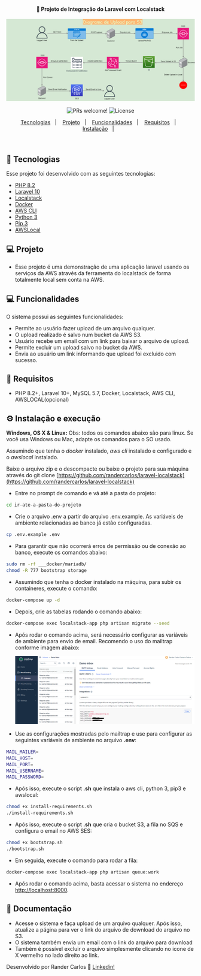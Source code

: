 <h4 align="center">
  🚀 Projeto de Integração do Laravel com Localstack
</h4>

<img src="diagrama.png" alt="Diagrama do sistema" />

<p align="center">
    <img src="https://img.shields.io/static/v1?label=PRs&message=welcome&color=7159c1&labelColor=000000" alt="PRs welcome!" />

  <img alt="License" src="https://img.shields.io/static/v1?label=license&message=MIT&color=7159c1&labelColor=000000">
</p>

<p align="center">
  <a href="#rocket-tecnologias">Tecnologias</a>&nbsp;&nbsp;&nbsp;|&nbsp;&nbsp;&nbsp;
  <a href="#-projeto">Projeto</a>&nbsp;&nbsp;&nbsp;|&nbsp;&nbsp;&nbsp;
  <a href="#-funcionalidades">Funcionalidades</a>&nbsp;&nbsp;&nbsp;|&nbsp;&nbsp;&nbsp;
  <a href="#-requisitos">Requisitos</a>&nbsp;&nbsp;&nbsp;|&nbsp;&nbsp;&nbsp;
  <a href="#-instalação">Instalação</a>&nbsp;&nbsp;&nbsp;|&nbsp;&nbsp;&nbsp;
</p>

<br>

## :rocket: Tecnologias

Esse projeto foi desenvolvido com as seguintes tecnologias:

- [PHP 8.2](https://php.net)
- [Laravel 10](https://laravel.com)
- [Localstack](https://docs.localstack.cloud/overview/)
- [Docker](https://docker.com)
- [AWS CLI](https://docs.aws.amazon.com/cli/latest/userguide/getting-started-install.html)
- [Python 3](https://www.python.org/downloads/)
- [Pip 3](https://packaging.python.org/en/latest/tutorials/installing-packages/)
- [AWSLocal](https://github.com/localstack/awscli-local)


## 💻 Projeto

- Esse projeto é uma demonstração de uma aplicação laravel usando os serviços da AWS através da ferramenta do localstack de forma totalmente local sem conta na AWS.


## 💻 Funcionalidades

O sistema possui as seguintes funcionalidades:

- Permite ao usuário fazer upload de um arquivo qualquer.
- O upload realizado é salvo num bucket da AWS S3.
- Usuário recebe um email com um link para baixar o arquivo de upload.
- Permite excluir um upload salvo no bucket da AWS.
- Envia ao usuário um link informando que upload foi excluido com sucesso.

## 📄 Requisitos

* PHP 8.2+, Laravel 10+, MySQL 5.7, Docker, Localstack, AWS CLI, AWSLOCAL(opcional)


## ⚙️ Instalação e execução

**Windows, OS X & Linux:**
Obs: todos os comandos abaixo são para linux. Se você usa Windows ou Mac, adapte os comandos para o SO usado.

Assumindo que tenha o *docker* instalado, *aws cli* instalado e configurado e o *awslocal* instalado.

Baixe o arquivo zip e o descompacte ou baixe o projeto para sua máquina através do git clone [https://github.com/randercarlos/laravel-localstack](https://github.com/randercarlos/laravel-localstack)

- Entre no prompt de comando e vá até a pasta do projeto:

```sh
cd ir-ate-a-pasta-do-projeto
```

- Crie o arquivo .env a partir do arquivo .env.example. As variáveis de ambiente relacionadas ao banco já estão configuradas.

```sh
cp .env.example .env
```

- Para garantir que não ocorrerá erros de permissão ou de conexão ao banco, execute os comandos abaixo:

```sh
sudo rm -rf ___docker/mariadb/
chmod -R 777 bootstrap storage
``` 

- Assumindo que tenha o docker instalado na máquina, para subir os containeres, execute o comando:

```sh
docker-compose up -d
```

- Depois, crie as tabelas rodando o comando abaixo:

```sh
docker-compose exec localstack-app php artisan migrate --seed
``` 

- Após rodar o comando acima, será necessário configurar as variáveis de ambiente para envio de email. Recomendo o uso do mailtrap conforme imagem abaixo:

    <img src="email.png" alt="Configuração de email" />

- Use as configurações mostradas pelo mailtrap e use para configurar as seguintes variáveis de ambiente no arquivo **.env**:

```sh
MAIL_MAILER=
MAIL_HOST=
MAIL_PORT=
MAIL_USERNAME=
MAIL_PASSWORD=
```

- Após isso, execute o script **.sh** que instala o aws cli, python 3, pip3 e awslocal:

```sh
chmod +x install-requirements.sh
./install-requirements.sh
```

- Após isso, execute o script **.sh** que cria o bucket S3, a fila no SQS e configura o email no AWS SES:

```sh
chmod +x bootstrap.sh
./bootstrap.sh
```

- Em seguida, execute o comando para rodar a fila:

```sh
docker-compose exec localstack-app php artisan queue:work
``` 

- Após rodar o comando acima, basta acessar o sistema no endereço [http://localhost:8000](http://localhost:8000).


## 📝 Documentação

- Acesse o sistema e faça upload de um arquivo qualquer. Após isso, atualize a página para ver o link do arquivo de download do arquivo no S3.
- O sistema também envia um email com o link do arquivo para download
- Também é possível excluir o arquivo simplesmente clicando no icone de X vermelho no lado direito ao link.


Desenvolvido por Rander Carlos :wave: [Linkedin!](https://www.linkedin.com/in/rander-carlos-308a63a8//)
